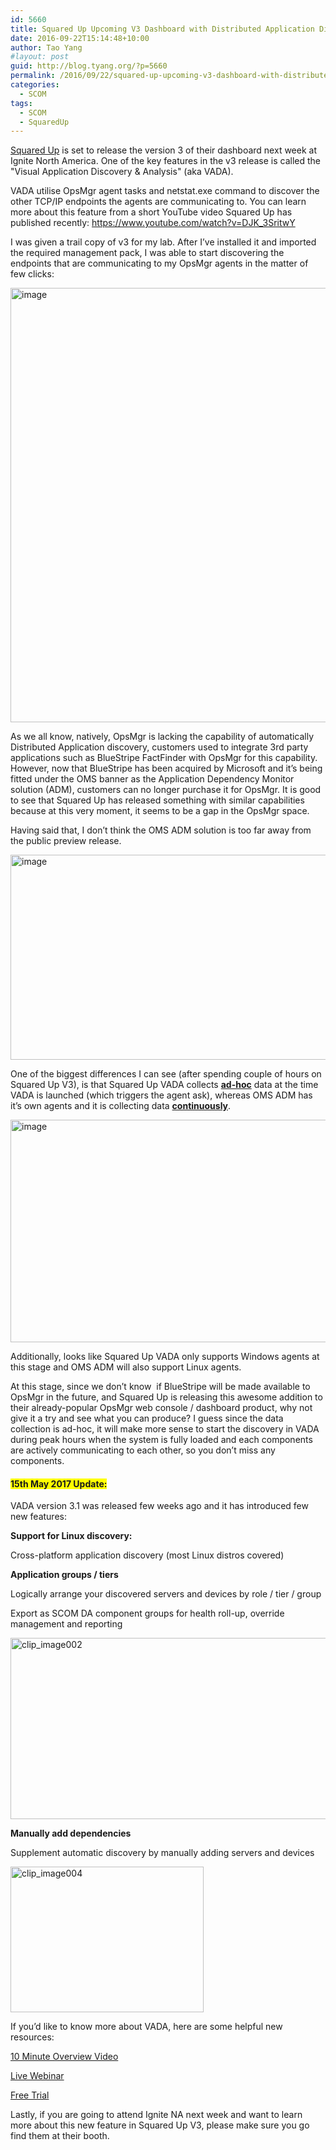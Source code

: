 ```yaml
---
id: 5660
title: Squared Up Upcoming V3 Dashboard with Distributed Application Discovery Feature
date: 2016-09-22T15:14:48+10:00
author: Tao Yang
#layout: post
guid: http://blog.tyang.org/?p=5660
permalink: /2016/09/22/squared-up-upcoming-v3-dashboard-with-distributed-application-discovery-feature/
categories:
  - SCOM
tags:
  - SCOM
  - SquaredUp
---
```

<p><a href="https://squaredup.com">Squared Up</a> is set to release the version 3 of their dashboard next week at Ignite North America. One of the key features in the v3 release is called the "Visual Application Discovery & Analysis" (aka VADA).</p> <p>VADA utilise OpsMgr agent tasks and netstat.exe command to discover the other TCP/IP endpoints the agents are communicating to. You can learn more about this feature from a short YouTube video Squared Up has published recently: <a title="https://www.youtube.com/watch?v=DJK_3SritwY" href="https://www.youtube.com/watch?v=DJK_3SritwY">https://www.youtube.com/watch?v=DJK_3SritwY</a></p> <p>I was given a trail copy of v3 for my lab. After I’ve installed it and imported the required management pack, I was able to start discovering the endpoints that are communicating to my OpsMgr agents in the matter of few clicks:</p> <p><a href="http://blog.tyang.org/wp-content/uploads/2016/09/image-8.png"><img title="image" style="border-top: 0px; border-right: 0px; background-image: none; border-bottom: 0px; padding-top: 0px; padding-left: 0px; border-left: 0px; display: inline; padding-right: 0px" border="0" alt="image" src="http://blog.tyang.org/wp-content/uploads/2016/09/image_thumb-8.png" width="686" height="695"></a></p> <p>As we all know, natively, OpsMgr is lacking the capability of automatically Distributed Application discovery, customers used to integrate 3rd party applications such as BlueStripe FactFinder with OpsMgr for this capability. However, now that BlueStripe has been acquired by Microsoft and it’s being fitted under the OMS banner as the Application Dependency Monitor solution (ADM), customers can no longer purchase it for OpsMgr. It is good to see that Squared Up has released something with similar capabilities because at this very moment, it seems to be a gap in the OpsMgr space.</p> <p>Having said that, I don’t think the OMS ADM solution is too far away from the public preview release.</p> <p><a href="http://blog.tyang.org/wp-content/uploads/2016/09/image-9.png"><img title="image" style="border-top: 0px; border-right: 0px; background-image: none; border-bottom: 0px; padding-top: 0px; padding-left: 0px; border-left: 0px; display: inline; padding-right: 0px" border="0" alt="image" src="http://blog.tyang.org/wp-content/uploads/2016/09/image_thumb-9.png" width="650" height="328"></a></p> <p>One of the biggest differences I can see (after spending couple of hours on Squared Up V3), is that Squared Up VADA collects <strong><u>ad-hoc</u></strong> data at the time VADA is launched (which triggers the agent ask), whereas OMS ADM has it’s own agents and it is collecting data <strong><u>continuously</u></strong>.</p> <p><a href="http://blog.tyang.org/wp-content/uploads/2016/09/image-10.png"><img title="image" style="border-top: 0px; border-right: 0px; background-image: none; border-bottom: 0px; padding-top: 0px; padding-left: 0px; border-left: 0px; display: inline; padding-right: 0px" border="0" alt="image" src="http://blog.tyang.org/wp-content/uploads/2016/09/image_thumb-10.png" width="653" height="356"></a></p> <p>Additionally, looks like Squared Up VADA only supports Windows agents at this stage and OMS ADM will also support Linux agents.</p> <p>At this stage, since we don’t know&nbsp; if BlueStripe will be made available to OpsMgr in the future, and Squared Up is releasing this awesome addition to their already-popular OpsMgr web console / dashboard product, why not give it a try and see what you can produce? I guess since the data collection is ad-hoc, it will make more sense to start the discovery in VADA during peak hours when the system is fully loaded and each components are actively communicating to each other, so you don’t miss any components.</p> <h4><font style="background-color: #ffff00">15th May 2017 Update:</font></h4> <p>VADA version 3.1 was released few weeks ago and it has introduced few new features:</p> <p><b>Support for Linux discovery: </b> <p>Cross-platform application discovery (most Linux distros covered) <p><b></b> <p><b>Application groups / tiers</b> <p>Logically arrange your discovered servers and devices by role / tier / group <p>Export as SCOM DA component groups for health roll-up, override management and reporting <p><a href="http://blog.tyang.org/wp-content/uploads/2017/05/clip_image002.gif"><img title="clip_image002" style="border-top: 0px; border-right: 0px; background-image: none; border-bottom: 0px; padding-top: 0px; padding-left: 0px; border-left: 0px; display: inline; padding-right: 0px" border="0" alt="clip_image002" src="http://blog.tyang.org/wp-content/uploads/2017/05/clip_image002_thumb.gif" width="677" height="290"></a> <p><b>Manually add dependencies</b> <p>Supplement automatic discovery by manually adding servers and devices <p><a href="http://blog.tyang.org/wp-content/uploads/2017/05/clip_image004.gif"><img title="clip_image004" style="border-top: 0px; border-right: 0px; background-image: none; border-bottom: 0px; padding-top: 0px; padding-left: 0px; border-left: 0px; display: inline; padding-right: 0px" border="0" alt="clip_image004" src="http://blog.tyang.org/wp-content/uploads/2017/05/clip_image004_thumb.gif" width="309" height="233"></a> <p>If you’d like to know more about VADA, here are some helpful new resources: <p><a href="https://squaredup.com/blog/new-video-an-introduction-to-vada?utm_source=blogger&utm_campaign=vada">10 Minute Overview Video</a> <p><a href="https://squaredup.com/how-to-automatically-map-your-applications-using-scom?utm_source=powerpoint&utm_campaign=vada">Live Webinar</a> <p><a href="https://squaredup.com/vada-application-modelling-made-easy?utm_source=powerpoint&utm_campaign=vada">Free Trial</a> <p>Lastly, if you are going to attend Ignite NA next week and want to learn more about this new feature in Squared Up V3, please make sure you go find them at their booth.</p>